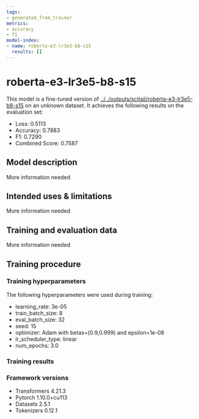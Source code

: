 ```yaml
---
tags:
- generated_from_trainer
metrics:
- accuracy
- f1
model-index:
- name: roberta-e3-lr3e5-b8-s15
  results: []
---
```


<!-- This model card has been generated automatically according to the information the Trainer had access to. You
should probably proofread and complete it, then remove this comment. -->

# roberta-e3-lr3e5-b8-s15

This model is a fine-tuned version of [../../outputs/scitail/roberta-e3-lr3e5-b8-s15](https://huggingface.co/../../outputs/scitail/roberta-e3-lr3e5-b8-s15) on an unknown dataset.
It achieves the following results on the evaluation set:
- Loss: 0.5113
- Accuracy: 0.7883
- F1: 0.7290
- Combined Score: 0.7587

## Model description

More information needed

## Intended uses & limitations

More information needed

## Training and evaluation data

More information needed

## Training procedure

### Training hyperparameters

The following hyperparameters were used during training:
- learning_rate: 3e-05
- train_batch_size: 8
- eval_batch_size: 32
- seed: 15
- optimizer: Adam with betas=(0.9,0.999) and epsilon=1e-08
- lr_scheduler_type: linear
- num_epochs: 3.0

### Training results



### Framework versions

- Transformers 4.21.3
- Pytorch 1.10.0+cu113
- Datasets 2.5.1
- Tokenizers 0.12.1
